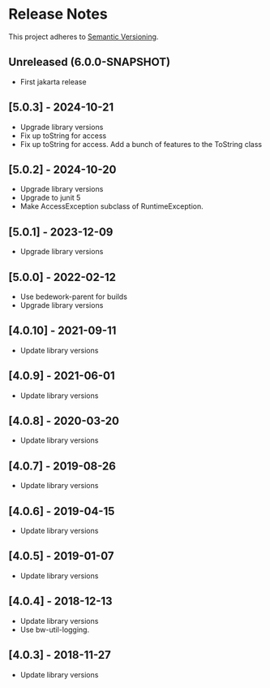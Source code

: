 # Release Notes

This project adheres to [Semantic Versioning](https://semver.org/spec/v2.0.0.html).

## Unreleased (6.0.0-SNAPSHOT)
* First jakarta release

## [5.0.3] - 2024-10-21
*  Upgrade library versions
* Fix up toString for access
* Fix up toString for access. Add a bunch of features to the ToString class

## [5.0.2] - 2024-10-20
*  Upgrade library versions
* Upgrade to junit 5
* Make AccessException subclass of RuntimeException.

## [5.0.1] - 2023-12-09
*  Upgrade library versions

## [5.0.0] - 2022-02-12
* Use bedework-parent for builds
*  Upgrade library versions

## [4.0.10] - 2021-09-11
* Update library versions

## [4.0.9] - 2021-06-01
* Update library versions

## [4.0.8] - 2020-03-20
* Update library versions

## [4.0.7] - 2019-08-26
* Update library versions

## [4.0.6] - 2019-04-15
* Update library versions

## [4.0.5] - 2019-01-07
* Update library versions

## [4.0.4] - 2018-12-13
* Update library versions
* Use bw-util-logging.

## [4.0.3] - 2018-11-27
* Update library versions
